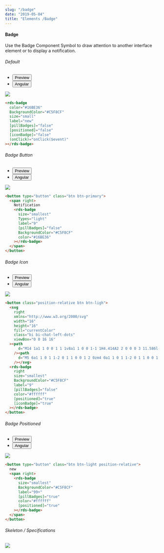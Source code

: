 ```yaml
---
slug: "/badge"
date: "2019-05-04"
title: "Elements /Badge"
---
```



<!-- CSS only -->
<link href="https://cdn.jsdelivr.net/npm/bootstrap@5.1.3/dist/css/bootstrap.min.css" rel="stylesheet" integrity="sha384-1BmE4kWBq78iYhFldvKuhfTAU6auU8tT94WrHftjDbrCEXSU1oBoqyl2QvZ6jIW3" crossorigin="anonymous">
<link rel="stylesheet" href="../../../../../../../raaghu/src/assets/css/style-elements.css">
<link rel="stylesheet" href="../../../../../../../raaghu/src/assets/css/main.css">

#### Badge

<p class="checkbox-def">Use the Badge Component Symbol to draw attention to another interface element or to display a notification.</p>

<!-- Basic Example -->
<section class="py-4">
    <h6>Default</h6>
    <div class="py-3">
      <div class="cust-tabs">
        <ul class="nav nav-tabs" id="myTab" role="tablist">
          <li class="nav-item" role="presentation">
            <button class="nav-link active" id="PreviewBasic-tab" data-bs-toggle="tab" data-bs-target="#PreviewBasic" type="button" role="tab" aria-controls="PreviewBasic" aria-selected="true">Preview </button>
          </li>
          <li class="nav-item" role="presentation">
            <button class="nav-link" id="AngularBasic-tab" data-bs-toggle="tab" data-bs-target="#AngularBasic" type="button" role="tab" aria-controls="AngularBasic" aria-selected="false"><i class="bi bi-code-slash" style="font-size:1.0rem"></i>Angular</button>
          </li>
        </ul>
      </div>
      <div class="tab-content card border" id="myTabContent">
        <div class="tab-pane fade show active" id="PreviewBasic" role="tabpanel" aria-labelledby="PreviewBasic-tab">
          <div class="contents  p-5">
            <div class="row">
              <div class="col-12">
        <img src="/images/badge-basic.png" class="img-fluid">
          </div>
            </div>
          </div>
        </div>
        <div class="tab-pane fade show" id="AngularBasic" role="tabpanel" aria-labelledby="AngularBasic-tab">
          <div class="contents ">
<div class="row text-white m-0 p-4">

```html
<rds-badge
  color="#16BE36"
  BackgroundColor="#C5F8CF"
  size="small"
  label="new"
  [pillBadges]="false"
  [positioned]="false"
  [iconBadge]="false"
  (onClick)="onClick($event)"
></rds-badge>
```

</div>
          </div>
        </div>
      </div>
    </div>
  </section>
<section class="py-4">
    <h6>Badge Button</h6>
    <div class="py-3">
      <div class="cust-tabs">
        <ul class="nav nav-tabs" id="myTab" role="tablist">
          <li class="nav-item" role="presentation">
            <button class="nav-link active" id="PreviewButton-tab" data-bs-toggle="tab" data-bs-target="#PreviewButton" type="button" role="tab" aria-controls="PreviewButton" aria-selected="true">Preview </button>
          </li>
          <li class="nav-item" role="presentation">
            <button class="nav-link" id="AngularButton-tab" data-bs-toggle="tab" data-bs-target="#AngularButton" type="button" role="tab" aria-controls="AngularButton" aria-selected="false"><i class="bi bi-code-slash" style="font-size:1.0rem"></i>Angular</button>
          </li>
        </ul>
      </div>
      <div class="tab-content card border" id="myTabContent">
        <div class="tab-pane fade show active" id="PreviewButton" role="tabpanel" aria-labelledby="PreviewButton-tab">
          <div class="contents bg-light p-5">
            <div class="row">
              <div class="col-12">
                <img src="/images/badge-as-button.png" class="img-fluid">                               
                  </div>
            </div>
          </div>
        </div>
        <div class="tab-pane fade show" id="AngularButton" role="tabpanel" aria-labelledby="AngularButton-tab">
          <div class="contents bg-code">
<div class="row m-0">

```html
<button type="button" class="btn btn-primary">
  <span right>
    Notification
    <rds-badge
      size="smallest"
      Types="light"
      label="9"
      [pillBadges]="false"
      BackgroundColor="#C5F8CF"
      color="#16BE36"
    ></rds-badge>
  </span>
</button>
```

</div>
          </div>
        </div>
      </div>
    </div>
  </section>

<section class="py-4">
    <h6>Badge Icon</h6>
    <div class="py-3">
      <div class="cust-tabs">
        <ul class="nav nav-tabs" id="myTab" role="tablist">
          <li class="nav-item" role="presentation">
            <button class="nav-link active" id="PreviewIcon-tab" data-bs-toggle="tab" data-bs-target="#PreviewIcon" type="button" role="tab" aria-controls="PreviewIcon" aria-selected="true">Preview </button>
          </li>
          <li class="nav-item" role="presentation">
            <button class="nav-link" id="AngularIcon-tab" data-bs-toggle="tab" data-bs-target="#AngularIcon" type="button" role="tab" aria-controls="AngularIcon" aria-selected="false"><i class="bi bi-code-slash" style="font-size:1.0rem"></i>Angular</button>
          </li>
        </ul>
      </div>
      <div class="tab-content card border" id="myTabContent">
        <div class="tab-pane fade show active" id="PreviewIcon" role="tabpanel" aria-labelledby="PreviewIcon-tab">
          <div class="contents bg-light p-5">
            <div class="row">
              <div class="col-12">
                      <img src="/images/badge-with-icon.png" class="img-fluid">                          
                </div>
            </div>
          </div>
        </div>
        <div class="tab-pane fade show" id="AngularIcon" role="tabpanel" aria-labelledby="AngularIcon-tab">
          <div class="contents bg-light">
<div class="row  text-white m-0 p-4">

```html
<button class="position-relative btn btn-ligh">
  <svg
    right
    xmlns="http://www.w3.org/2000/svg"
    width="16"
    height="16"
    fill="currentColor"
    class="bi bi-chat-left-dots"
    viewBox="0 0 16 16"
  ><path
      d="M14 1a1 1 0 0 1 1 1v8a1 1 0 0 1-1 1H4.414A2 2 0 0 0 3 11.586l-2 2V2a1 1 0 0 1 1-1h12zM2 0a2 2 0 0 0-2 2v12.793a.5.5 0 0 0 .854.353l2.853-2.853A1 1 0 0 1 4.414 12H14a2 2 0 0 0 2-2V2a2 2 0 0 0-2-2H2z"
    /><path
      d="M5 6a1 1 0 1 1-2 0 1 1 0 0 1 2 0zm4 0a1 1 0 1 1-2 0 1 1 0 0 1 2 0zm4 0a1 1 0 1 1-2 0 1 1 0 0 1 2 0z"
    /></svg>
  <rds-badge
    right
    size="smallest"
    BackgroundColor="#C5F8CF"
    label="9"
    [pillBadges]="false"
    color="#ffffff"
    [positioned]="true"
    [iconBadge]="true"
  ></rds-badge>
</button>
```

</div>
          </div>
        </div>
      </div>
    </div>
  </section>

<section class="py-4">
    <h6>Badge Positioned</h6>
    <div class="py-3">
      <div class="cust-tabs">
        <ul class="nav nav-tabs" id="myTab" role="tablist">
          <li class="nav-item" role="presentation">
            <button class="nav-link active" id="PreviewPositioned-tab" data-bs-toggle="tab" data-bs-target="#PreviewPositioned" type="button" role="tab" aria-controls="PreviewPositioned" aria-selected="true">Preview </button>
          </li>
          <li class="nav-item" role="presentation">
            <button class="nav-link" id="AngularPositioned-tab" data-bs-toggle="tab" data-bs-target="#AngularPositioned" type="button" role="tab" aria-controls="AngularPositioned" aria-selected="false"><i class="bi bi-code-slash" style="font-size:1.0rem"></i>Angular</button>
          </li>
        </ul>
      </div>
      <div class="tab-content card border" id="myTabContent">
        <div class="tab-pane fade show active" id="PreviewPositioned" role="tabpanel" aria-labelledby="PreviewPositioned-tab">
          <div class="contents bg-light p-5">
            <div class="row">
              <div class="col-12">
                  <img src="/images/badge-with-position.png" class="img-fluid">
                                             </div>
            </div>
          </div>
        </div>
        <div class="tab-pane fade show" id="AngularPositioned" role="tabpanel" aria-labelledby="AngularPositioned-tab">
          <div class="contents bg-light">
<div class="row  text-white m-0 p-4">

```html
<button type="button" class="btn btn-light position-relative">
  new
  <span right>
    <rds-badge
      size="smallest"
      BackgroundColor="#C5F8CF"
      label="99+"
      [pillBadges]="true"
      color="#ffffff"
      [positioned]="true"
    ></rds-badge>
  </span>
</button>
```

</div>
          </div>
        </div>
      </div>
    </div>
  </section>



<div class="py-4">
<!-- Skeleton / Specifications -->

###### Skeleton / Specifications

<div class="py-3">
 <div class="card border p-5">
  <div class="row">
      <div class="col-md-12">
        <img src="https://portal.raaghu.io/images/components/_badge/img-1.png" class="img-fluid">
     </div>
   </div>
   </div>
 </div>
</div>


<!-- JavaScript Bundle with Popper -->
<script src="https://cdn.jsdelivr.net/npm/bootstrap@5.1.3/dist/js/bootstrap.bundle.min.js" integrity="sha384-ka7Sk0Gln4gmtz2MlQnikT1wXgYsOg+OMhuP+IlRH9sENBO0LRn5q+8nbTov4+1p" crossorigin="anonymous"></script>
